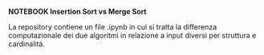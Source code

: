 **NOTEBOOK Insertion Sort vs Merge Sort**

La repository contiene un file .ipynb in cui si tratta la differenza computazionale dei due algoritmi in relazione a input diversi per struttura e cardinalità. 
